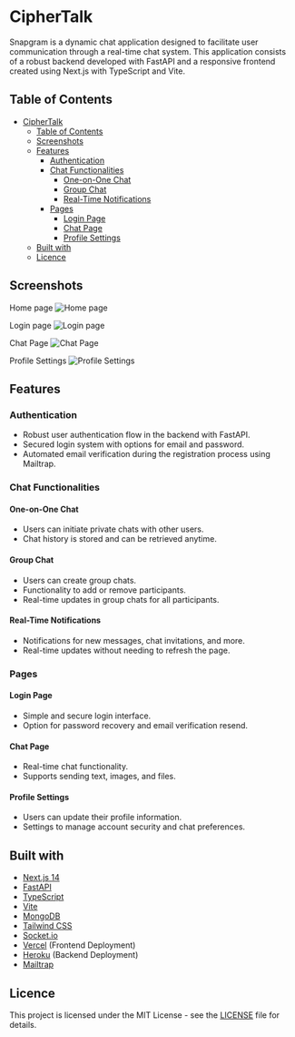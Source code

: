 # CipherTalk

Snapgram is a dynamic chat application designed to facilitate user communication through a real-time chat system. This application consists of a robust backend developed with FastAPI and a responsive frontend created using Next.js with TypeScript and Vite.

## Table of Contents

- [CipherTalk](#CipherTalk)
  - [Table of Contents](#table-of-contents)
  - [Screenshots](#screenshots)
  - [Features](#features)
    - [Authentication](#authentication)
    - [Chat Functionalities](#chat-functionalities)
      - [One-on-One Chat](#one-on-one-chat)
      - [Group Chat](#group-chat)
      - [Real-Time Notifications](#real-time-notifications)
    - [Pages](#pages)
      - [Login Page](#login-page)
      - [Chat Page](#chat-page)
      - [Profile Settings](#profile-settings)
  - [Built with](#built-with)
  - [Licence](#licence)

## Screenshots

Home page
![Home page](./public/previews/home.png)

Login page
![Login page](./public/previews/login.png)

Chat Page
![Chat Page](./public/previews/chat.png)

Profile Settings
![Profile Settings](./public/previews/profile.png)

## Features

### Authentication

- Robust user authentication flow in the backend with FastAPI.
- Secured login system with options for email and password.
- Automated email verification during the registration process using Mailtrap.

### Chat Functionalities

#### One-on-One Chat

- Users can initiate private chats with other users.
- Chat history is stored and can be retrieved anytime.

#### Group Chat

- Users can create group chats.
- Functionality to add or remove participants.
- Real-time updates in group chats for all participants.

#### Real-Time Notifications

- Notifications for new messages, chat invitations, and more.
- Real-time updates without needing to refresh the page.

### Pages

#### Login Page

- Simple and secure login interface.
- Option for password recovery and email verification resend.

#### Chat Page

- Real-time chat functionality.
- Supports sending text, images, and files.

#### Profile Settings

- Users can update their profile information.
- Settings to manage account security and chat preferences.

## Built with

- [Next.js 14](https://nextjs.org)
- [FastAPI](https://fastapi.tiangolo.com/)
- [TypeScript](https://www.typescriptlang.org)
- [Vite](https://vitejs.dev)
- [MongoDB](https://mongodb.com)
- [Tailwind CSS](https://tailwindcss.com)
- [Socket.io](https://socket.io)
- [Vercel](https://vercel.com) (Frontend Deployment)
- [Heroku](https://heroku.com) (Backend Deployment)
- [Mailtrap](https://mailtrap.io)

## Licence

This project is licensed under the MIT License - see the [LICENSE](LICENSE) file for details.
